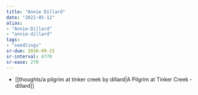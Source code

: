 ```yaml
---
title: "Annie Dillard"
date: "2022-05-12"
alias:
- "Annie-Dillard"
- "annie-dillard"
tags:
- "seedlings"
sr-due: 2036-09-15
sr-interval: 4770
sr-ease: 270
---
```


- [[thoughts/a pilgrim at tinker creek by dillard|A Pilgrim at Tinker Creek - dillard]]
